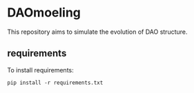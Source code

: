 # DAOmoeling
This repository aims to simulate the evolution of DAO structure.
## requirements
To install requirements:
```setup
pip install -r requirements.txt
```
